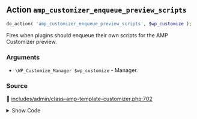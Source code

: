 ## Action `amp_customizer_enqueue_preview_scripts`

```php
do_action( 'amp_customizer_enqueue_preview_scripts', $wp_customize );
```

Fires when plugins should enqueue their own scripts for the AMP Customizer preview.

### Arguments

* `\WP_Customize_Manager $wp_customize` - Manager.

### Source

:link: [includes/admin/class-amp-template-customizer.php:702](/includes/admin/class-amp-template-customizer.php#L702)

<details>
<summary>Show Code</summary>

```php
do_action( 'amp_customizer_enqueue_preview_scripts', $this->wp_customize );
```

</details>
